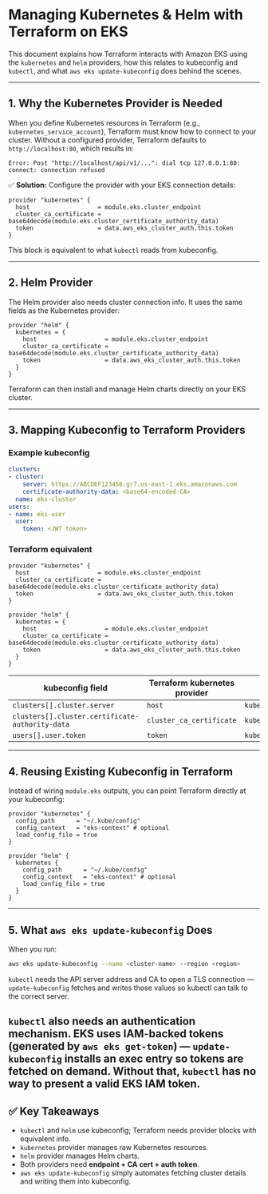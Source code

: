# Managing Kubernetes & Helm with Terraform on EKS

This document explains how Terraform interacts with Amazon EKS using the `kubernetes` and `helm` providers, how this relates to kubeconfig and `kubectl`, and what `aws eks update-kubeconfig` does behind the scenes.

---

## 1. Why the Kubernetes Provider is Needed

When you define Kubernetes resources in Terraform (e.g., `kubernetes_service_account`), Terraform must know how to connect to your cluster. Without a configured provider, Terraform defaults to `http://localhost:80`, which results in:

```
Error: Post "http://localhost/api/v1/...": dial tcp 127.0.0.1:80: connect: connection refused
```

✅ **Solution:** Configure the provider with your EKS connection details:

```hcl
provider "kubernetes" {
  host                   = module.eks.cluster_endpoint
  cluster_ca_certificate = base64decode(module.eks.cluster_certificate_authority_data)
  token                  = data.aws_eks_cluster_auth.this.token
}
```

This block is equivalent to what `kubectl` reads from kubeconfig.

---

## 2. Helm Provider

The Helm provider also needs cluster connection info. It uses the same fields as the Kubernetes provider:

```hcl
provider "helm" {
  kubernetes = {
    host                   = module.eks.cluster_endpoint
    cluster_ca_certificate = base64decode(module.eks.cluster_certificate_authority_data)
    token                  = data.aws_eks_cluster_auth.this.token
  }
}
```

Terraform can then install and manage Helm charts directly on your EKS cluster.

---

## 3. Mapping Kubeconfig to Terraform Providers

### Example kubeconfig

```yaml
clusters:
- cluster:
    server: https://ABCDEF123456.gr7.us-east-1.eks.amazonaws.com
    certificate-authority-data: <base64-encoded-CA>
  name: eks-cluster
users:
- name: eks-user
  user:
    token: <JWT token>
```

### Terraform equivalent

```hcl
provider "kubernetes" {
  host                   = module.eks.cluster_endpoint
  cluster_ca_certificate = base64decode(module.eks.cluster_certificate_authority_data)
  token                  = data.aws_eks_cluster_auth.this.token
}

provider "helm" {
  kubernetes = {
    host                   = module.eks.cluster_endpoint
    cluster_ca_certificate = base64decode(module.eks.cluster_certificate_authority_data)
    token                  = data.aws_eks_cluster_auth.this.token
  }
}
```

| kubeconfig field                                | Terraform kubernetes provider | Terraform helm provider             |
| ----------------------------------------------- | ----------------------------- | ----------------------------------- |
| `clusters[].cluster.server`                     | `host`                        | `kubernetes.host`                   |
| `clusters[].cluster.certificate-authority-data` | `cluster_ca_certificate`      | `kubernetes.cluster_ca_certificate` |
| `users[].user.token`                            | `token`                       | `kubernetes.token`                  |

---

## 4. Reusing Existing Kubeconfig in Terraform

Instead of wiring `module.eks` outputs, you can point Terraform directly at your kubeconfig:

```hcl
provider "kubernetes" {
  config_path      = "~/.kube/config"
  config_context   = "eks-context" # optional
  load_config_file = true
}

provider "helm" {
  kubernetes {
    config_path      = "~/.kube/config"
    config_context   = "eks-context" # optional
    load_config_file = true
  }
}
```

---

## 5. What `aws eks update-kubeconfig` Does

When you run:

```bash
aws eks update-kubeconfig --name <cluster-name> --region <region>
```

`kubectl` needs the API server address and CA to open a TLS connection — `update-kubeconfig` fetches and writes those values so kubectl can talk to the correct server. 

`kubectl` also needs an authentication mechanism. EKS uses IAM-backed tokens (generated by `aws eks get-token`) — `update-kubeconfig` installs an exec entry so tokens are fetched on demand. Without that, `kubectl` has no way to present a valid EKS IAM token.
---

## ✅ Key Takeaways

* `kubectl` and `helm` use kubeconfig; Terraform needs provider blocks with equivalent info.
* `kubernetes` provider manages raw Kubernetes resources.
* `helm` provider manages Helm charts.
* Both providers need **endpoint + CA cert + auth token**.
* `aws eks update-kubeconfig` simply automates fetching cluster details and writing them into kubeconfig.
